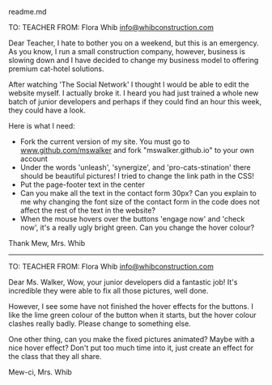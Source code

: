 readme.md

TO: TEACHER
FROM: Flora Whib <info@whibconstruction.com>


Dear Teacher,
I hate to bother you on a weekend, but this is an emergency. As you know, I run a small construction company, however, business is slowing down and I have decided to change my business model to offering premium cat-hotel solutions.

After watching 'The Social Network' I thought I would be able to edit the website myself. I actually broke it. I heard you had just trained a whole new batch of junior developers and perhaps if they could find an hour this week, they could have a look.

Here is what I need:
- Fork the current version of my site. You must go to www.github.com/mswalker and fork "mswalker.github.io" to your own account
- Under the words 'unleash', 'synergize', and 'pro-cats-stination' there should be beautiful pictures! I tried to change the link path in the CSS!
- Put the page-footer text in the center
- Can you make all the text in the contact form 30px? Can you explain to me why changing the font size of the contact form in the code does not affect the rest of the text in the website?
- When the mouse hovers over the buttons 'engage now' and 'check now', it's a really ugly bright green. Can you change the hover colour?

Thank Mew,
Mrs. Whib


------------


TO: TEACHER
FROM: Flora Whib <info@whibconstruction.com>

Dear Ms. Walker,
Wow, your junior developers did a fantastic job! It's incredible they were able to fix all those pictures, well done.

However, I see some have not finished the hover effects for the buttons. I like the lime green colour of the button when it starts, but the hover colour clashes really badly. Please change to something else.

One other thing, can you make the fixed pictures animated? Maybe with a nice hover effect? Don't put too much time into it, just create an effect for the class that they all share.

Mew-ci,
Mrs. Whib